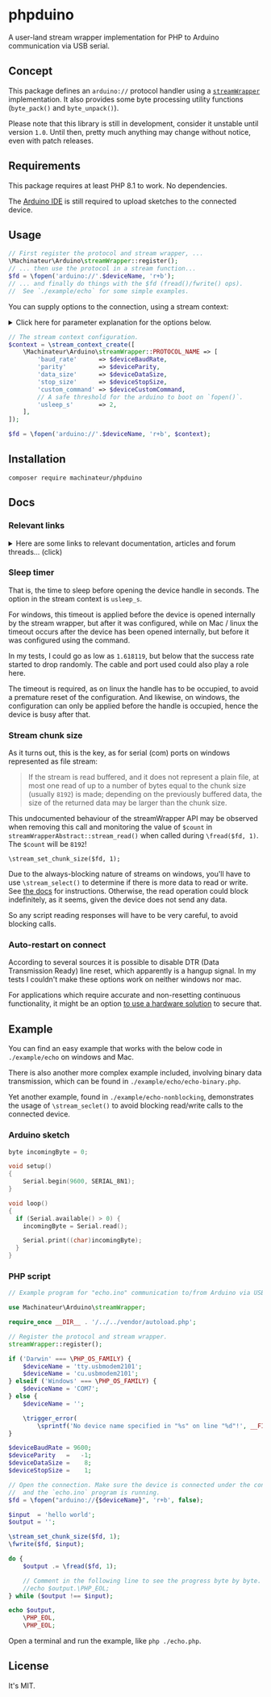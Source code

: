 # phpduino

A user-land stream wrapper implementation for PHP to Arduino communication via USB serial.

## Concept

This package defines an `arduino://` protocol handler using
 a [`streamWrapper`](https://www.php.net/manual/en/class.streamwrapper.php) implementation.
It also provides some byte processing utility functions (`byte_pack()` and `byte_unpack()`).

Please note that this library is still in development, consider it unstable until version `1.0`.
 Until then, pretty much anything may change without notice, even with patch releases.

## Requirements

This package requires at least PHP 8.1 to work. No dependencies.

The [Arduino IDE](https://www.arduino.cc/en/software) is still required to upload sketches to the connected device.

## Usage

```php
// First register the protocol and stream wrapper, ...
\Machinateur\Arduino\streamWrapper::register();
// ... then use the protocol in a stream function...
$fd = \fopen('arduino://'.$deviceName, 'r+b');
// ... and finally do things with the $fd (fread()/fwrite() ops).
//  See `./example/echo` for some simple examples.
```

You can supply options to the connection, using a stream context:

<details>
  <summary>Click here for parameter explanation for the options below.</summary>

  ```php
  /**
   * The device's name in `/dev/`.
   *  Prefer `cu` if on Mac, use `ls /dev/tty.*` to find the available devices.
   *
   * On windows, use the device manager to identify the correct serial (com) port, under the `COM` device group.
   */
  if ('Darwin' === \PHP_OS_FAMILY) {
      $deviceName = 'tty.usbmodem2101';
      $deviceName = 'cu.usbmodem2101';
  } elseif ('Windows' === \PHP_OS_FAMILY) {
      $deviceName = 'COM7';
  } else {
      $deviceName = '';
  
      \trigger_error(
          \sprintf('No device name specified in "%s" on line "%d"!', __FILE__, __LINE__ - 3), \E_USER_ERROR);
  }
  
  /**
   * The device's baud rate.
   *
   * See Arduino docs at https://docs.arduino.cc/learn/built-in-libraries/software-serial#begin for conventional rates.
   *
   * Supported baud rates are:
   *  - ` 300`
   *  - ` 600`
   *  - ` 1200`
   *  - ` 2400`
   *  - ` 4800`
   *  - ` 9600`
   *  - ` 14400`
   *  - ` 19200`
   *  - ` 28800`
   *  - ` 31250`
   *  - ` 38400`
   *  - ` 57600`
   *  - `115200`
   */
  $deviceBaudRate = 9600;
  
  /**
   * The device's parity bit configuration.
   *
   * See Arduino docs at https://www.arduino.cc/reference/en/language/functions/communication/serial/begin/.
   * - `none` = `-1`
   * - ` odd` = ` 1`
   * - `even` = ` 0`
   *
   * Default is `SERIAL_8N1`, so `N` is the data size.
   */
  $deviceParity   = -1;
  
  /**
   * The device's data size configuration.
   *
   * See Arduino docs at https://www.arduino.cc/reference/en/language/functions/communication/serial/begin/.
   *
   * Default is `SERIAL_8N1`, so `8` is the data size.
   */
  $deviceDataSize = 8;
  
  /**
   * The device's stop bit size configuration.
   *
   * See Arduino docs at https://www.arduino.cc/reference/en/language/functions/communication/serial/begin/.
   *
   * Default is `SERIAL_8N1`, so `1` is the stop bit size.
   */
  $deviceStopSize = 1;
  
  /**
   * The device custom command. If set, will be yielded in favor of default commands.
   *
   * Try to stop the reset on `fclose()`, see https://stackoverflow.com/a/59549518.
   * - `[-]hup` = send a hangup signal when the last process closes the tty
   *
   * Ideally only run with the `-hup` option if not yet set, so there will be no more restarts due to RTS HANGUP.
   *  Only use if desired.
   */
  $deviceCustomCommand = null;
  ```
</details>

```php
// The stream context configuration.
$context = \stream_context_create([
    \Machinateur\Arduino\streamWrapper::PROTOCOL_NAME => [
        'baud_rate'      => $deviceBaudRate,
        'parity'         => $deviceParity,
        'data_size'      => $deviceDataSize,
        'stop_size'      => $deviceStopSize,
        'custom_command' => $deviceCustomCommand,
        // A safe threshold for the arduino to boot on `fopen()`.
        'usleep_s'       => 2,
    ],
]);

$fd = \fopen('arduino://'.$deviceName, 'r+b', $context);
```

## Installation

```
composer require machinateur/phpduino
```

## Docs

### Relevant links

<details>
  <summary>Here are some links to relevant documentation, articles and forum threads... (click)</summary>

  - https://docs.arduino.cc/learn/built-in-libraries/software-serial#begin
  - https://www.arduino.cc/reference/en/language/functions/communication/serial/begin/
  - https://unix.stackexchange.com/a/138390
  - https://stackoverflow.com/a/8632603
  - https://playground.arduino.cc/Interfacing/LinuxTTY/
  - https://forum.arduino.cc/t/linux-serial-io/38934/2
  - https://web.archive.org/web/20110228183102/https://anealkhimani.com/2010/02/08/web-enabled-pantilt-webcam-with-arduino-and-php-part-1/
  - https://web.archive.org/web/20110217155443/http://anealkhimani.com/2010/02/20/web-enabled-pantilt-web-came-with-arduino-and-php-part-2/
  - https://web.archive.org/web/20110217070336/http://anealkhimani.com/2010/02/21/web-enabled-pantilt-camera-with-arduino-and-php-part-3/
  - https://github.com/Xowap/PHP-Serial/blob/develop/src/PhpSerial.php
  - https://man7.org/linux/man-pages/man1/stty.1.html
  - https://learn.microsoft.com/en-us/windows-server/administration/windows-commands/mode
  - https://unix.stackexchange.com/questions/242778/what-is-the-easiest-way-to-configure-serial-port-on-linux
  - https://www.php.net/manual/en/class.streamwrapper.php
  - https://stackoverflow.com/a/9616217
  - https://stackoverflow.com/a/59549518
  - https://stackoverflow.com/questions/32569611/linux-stty-command-lag-help-needed-on-serial-usb
  - https://forum.arduino.cc/t/arduino-auto-resets-after-opening-serial-monitor/850915
  - https://forum.arduino.cc/t/using-php-to-control-the-arduino-over-usb-serial-connection/134478/9
  - https://raspberrypi.stackexchange.com/questions/36490/stty-command-lag-and-queue-issue
  - https://raspberrypi.stackexchange.com/questions/9695/disable-dtr-on-ttyusb0
  - https://stackoverflow.com/a/957416
</details>

### Sleep timer

That is, the time to sleep before opening the device handle in seconds. The option in the stream context is `usleep_s`.

For windows, this timeout is applied before the device is opened internally by the stream wrapper, but after it was
 configured, while on Mac / linux the timeout occurs after the device has been opened internally, but before it was
 configured using the command.

In my tests, I could go as low as `1.618119`, but below that the success rate started to drop randomly. The cable and
 port used could also play a role here.

The timeout is required, as on linux the handle has to be occupied, to avoid a premature reset of the configuration.
And likewise, on windows, the configuration can only be applied before the handle is occupied, hence the device
 is busy after that.

### Stream chunk size

As it turns out, this is the key, as for serial (com) ports on windows represented as file stream:

> If the stream is read buffered, and it does not represent a plain file, at most one read of up to a number of bytes
>  equal to the chunk size (usually `8192`) is made; depending on the previously buffered data, the size of the returned
>  data may be larger than the chunk size.

This undocumented behaviour of the streamWrapper API may be observed when removing this call and monitoring the value
 of `$count` in `streamWrapperAbstract::stream_read()` when called during `\fread($fd, 1)`. The `$count` will be `8192`!

```
\stream_set_chunk_size($fd, 1);
```

Due to the always-blocking nature of streams on windows, you'll have to use `\stream_select()` to determine if there is
 more data to read or write. See [the docs](https://www.php.net/manual/en/function.stream-select.php) for instructions.
 Otherwise, the read operation could block indefinitely, as it seems, given the device does not send any data.

So any script reading responses will have to be very careful, to avoid blocking calls.

### Auto-restart on connect

According to several sources it is possible to disable DTR (Data Transmission Ready) line reset, which apparently is a
 hangup signal. In my tests I couldn't make these options work on neither windows nor mac.

For applications which require accurate and non-resetting continuous functionality,
 it might be an option [to use a hardware solution](https://raspberrypi.stackexchange.com/a/22196) to secure that.

## Example

You can find an easy example that works with the below code in `./example/echo` on windows and Mac.

There is also another more complex example included, involving binary data transmission,
 which can be found in `./example/echo/echo-binary.php`.

Yet another example, found in `./example/echo-nonblocking`, demonstrates the usage of `\stream_seclet()` to avoid
 blocking read/write calls to the connected device.

### Arduino sketch

```c
byte incomingByte = 0;

void setup()
{
    Serial.begin(9600, SERIAL_8N1);
}

void loop()
{
  if (Serial.available() > 0) {
    incomingByte = Serial.read();

    Serial.print((char)incomingByte);
  }
}
```

### PHP script

```php
// Example program for "echo.ino" communication to/from Arduino via USB serial.

use Machinateur\Arduino\streamWrapper;

require_once __DIR__ . '/../../vendor/autoload.php';

// Register the protocol and stream wrapper.
streamWrapper::register();

if ('Darwin' === \PHP_OS_FAMILY) {
    $deviceName = 'tty.usbmodem2101';
    $deviceName = 'cu.usbmodem2101';
} elseif ('Windows' === \PHP_OS_FAMILY) {
    $deviceName = 'COM7';
} else {
    $deviceName = '';

    \trigger_error(
        \sprintf('No device name specified in "%s" on line "%d"!', __FILE__, __LINE__ - 3), \E_USER_ERROR);
}

$deviceBaudRate = 9600;
$deviceParity   =   -1;
$deviceDataSize =    8;
$deviceStopSize =    1;

// Open the connection. Make sure the device is connected under the configured device name
//  and the `echo.ino` program is running.
$fd = \fopen("arduino://{$deviceName}", 'r+b', false);

$input  = 'hello world';
$output = '';

\stream_set_chunk_size($fd, 1);
\fwrite($fd, $input);

do {
    $output .= \fread($fd, 1);

    // Comment in the following line to see the progress byte by byte.
    //echo $output.\PHP_EOL;
} while ($output !== $input);

echo $output,
    \PHP_EOL,
    \PHP_EOL;
```

Open a terminal and run the example, like `php ./echo.php`.

## License

It's MIT.
